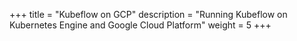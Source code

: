 +++
title = "Kubeflow on GCP"
description = "Running Kubeflow on Kubernetes Engine and Google Cloud Platform"
weight = 5
+++
